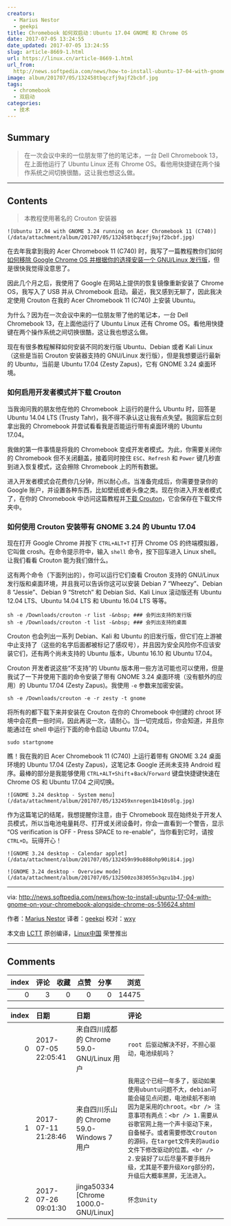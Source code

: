 ```yaml
---
creators:
  - Marius Nestor
  - geekpi
title: Chromebook 如何双启动：Ubuntu 17.04 GNOME 和 Chrome OS
date: 2017-07-05 13:24:55
date_updated: 2017-07-05 13:24:55
slug: article-8669-1.html
url: https://linux.cn/article-8669-1.html
url_from: 
  http://news.softpedia.com/news/how-to-install-ubuntu-17-04-with-gnome-on-your-chromebook-alongside-chrome-os-516624.shtml
image: album/201707/05/132458tbqczfj9ajf2bcbf.jpg
tags:
  - chromebook
  - 双启动
categories:
  - 技术
---
```


## Summary

> 在一次会议中来的一位朋友带了他的笔记本，一台 Dell Chromebook 13，在上面他运行了 Ubuntu Linux 还有 Chrome OS。看他用快捷键在两个操作系统之间切换很酷，这让我也想这么做。

***

<!-- more -->

## Contents

> 
> 本教程使用著名的 Crouton 安装器
> 
> 
> 

`![Ubuntu 17.04 with GNOME 3.24 running on Acer Chromebook 11 (C740)](/data/attachment/album/201707/05/132458tbqczfj9ajf2bcbf.jpg)`

在去年我拿到我的 Acer Chromebook 11 (C740) 时，我写了一篇教程教你们如何[如何移除 Google Chrome OS 并根据你的选择安装一个 GNU/Linux 发行版](http://news.softpedia.com/news/here-s-how-to-install-any-linux-operating-system-on-your-chromebook-506212.shtml)，但是很快我觉得没意思了。

因此几个月之后，我使用了 Google 在网站上提供的恢复镜像重新安装了 Chrome OS，我写入了 USB 并从 Chromebook 启动。最近，我又感到无聊了，因此我决定使用 Crouton 在我的 Acer Chromebook 11 (C740) 上安装 Ubuntu。

为什么？因为在一次会议中来的一位朋友带了他的笔记本，一台 Dell Chromebook 13，在上面他运行了 Ubuntu Linux 还有 Chrome OS。看他用快捷键在两个操作系统之间切换很酷，这让我也想这么做。

现在有很多教程解释如何安装不同的发行版 Ubuntu、Debian 或者 Kali Linux（这些是当前 Crouton 安装器支持的 GNU/Linux 发行版），但是我想要运行最新的 Ubuntu，当前是 Ubuntu 17.04 (Zesty Zapus)，它有 GNOME 3.24 桌面环境。

### 如何启用开发者模式并下载 Crouton

当我询问我的朋友他在他的 Chromebook 上运行的是什么 Ubuntu 时，回答是 Ubuntu 14.04 LTS (Trusty Tahr)，我不得不承认这让我有点失望。我回家后立刻拿出我的 Chromebook 并尝试看看我是否能运行带有桌面环境的 Ubuntu 17.04。

我做的第一件事情是将我的 Chromebook 变成开发者模式。为此，你需要关闭你的 Chromebook 但不关闭翻盖，接着同时按住 `ESC`、`Refresh` 和 `Power` 键几秒直到进入恢复模式，这会擦除 Chromebook 上的所有数据。

进入开发者模式会花费你几分钟，所以耐心点。当准备完成后，你需要登录你的 Google 账户，并设置各种东西，比如壁纸或者头像之类。现在你进入开发者模式了，在你的 Chromebook 中访问这篇教程并[下载 Crouton](https://goo.gl/fd3zc)，它会保存在下载文件夹中。

### 如何使用 Crouton 安装带有 GNOME 3.24 的 Ubuntu 17.04

现在打开 Google Chrome 并按下 `CTRL+ALT+T` 打开 Chrome OS 的终端模拟器，它叫做 crosh。在命令提示符中，输入 `shell` 命令，按下回车进入 Linux shell。让我们看看 Crouton 能为我们做什么。

这有两个命令（下面列出的），你可以运行它们查看 Crouton 支持的 GNU/Linux 发行版和桌面环境，并且我可以告诉你这可以安装 Debian 7 “Wheezy”、Debian 8 “Jessie”、Debian 9 “Stretch” 和 Debian Sid、Kali Linux 滚动版还有 Ubuntu 12.04 LTS、Ubuntu 14.04 LTS 和 Ubuntu 16.04 LTS 等等。

```shell
sh -e /Downloads/crouton -r list -&nbsp; ### 会列出支持的发行版 
sh -e /Downloads/crouton -t list -&nbsp; ### 会列出支持的桌面 
```

Crouton 也会列出一系列 Debian、Kali 和 Ubuntu 的旧发行版，但它们在上游被中止支持了（这些的名字后面都被标记了感叹号），并且因为安全风险你不应该安装它们，还有两个尚未支持的 Ubuntu 版本，Ubuntu 16.10 和 Ubuntu 17.04。

Crouton 开发者说这些“不支持”的 Ubuntu 版本用一些方法可能也可以使用，但是我试了一下并使用下面的命令安装了带有 GNOME 3.24 桌面环境（没有额外的应用）的 Ubuntu 17.04 (Zesty Zapus)。我使用 `-e` 参数来加密安装。

```shell
sh -e /Downloads/crouton -e -r zesty -t gnome
```

将所有的都下载下来并安装在 Crouton 在你的 Chromebook 中创建的 chroot 环境中会花费一些时间，因此再说一次，请耐心。当一切完成后，你会知道，并且你能通过在 shell 中运行下面的命令启动 Ubuntu 17.04。

```shell
sudo startgnome
```

瞧！我在我的旧 Acer Chromebook 11 (C740) 上运行着带有 GNOME 3.24 桌面环境的 Ubuntu 17.04 (Zesty Zapus)，这笔记本 Google 还尚未支持 Android 程序。最棒的部分是我能够使用 `CTRL+ALT+Shift`+`Back`/`Forward` 键盘快捷键快速在 Chrome OS 和 Ubuntu 17.04 之间切换。

`![GNOME 3.24 desktop - System menu](/data/attachment/album/201707/05/132459xnregen1b410s0lg.jpg)`

作为这篇笔记的结尾，我想提醒你注意，由于 Chromebook 现在始终处于开发人员模式，所以当电池电量耗尽、打开或关闭设备时，你会一直看到一个警告，显示 “OS verification is OFF - Press SPACE to re-enable”，当你看到它时，请按 `CTRL+D`。玩得开心！

`![GNOME 3.24 desktop - Calendar applet](/data/attachment/album/201707/05/132459n99o888ohp90i8i4.jpg)`

`![GNOME 3.24 desktop - Overview mode](/data/attachment/album/201707/05/132500zo383055n3qzu1b4.jpg)`

---

via: <http://news.softpedia.com/news/how-to-install-ubuntu-17-04-with-gnome-on-your-chromebook-alongside-chrome-os-516624.shtml>

作者：[Marius Nestor](http://news.softpedia.com/editors/browse/marius-nestor) 译者：[geekpi](https://github.com/geekpi) 校对：[wxy](https://github.com/wxy)

本文由 [LCTT](https://github.com/LCTT/TranslateProject) 原创编译，[Linux中国](https://linux.cn/) 荣誉推出

***

## Comments


|   index |   评论 |   收藏 |   点赞 |   分享 |   浏览 |
|--------:|-------:|-------:|-------:|-------:|-------:|
|       0 |      3 |      0 |      0 |      0 |  14475 |

|   index | 日期                | 日期                                      | 评论                                                                                                                                                                                                                                                                                                                                                            |
|--------:|:--------------------|:------------------------------------------|:----------------------------------------------------------------------------------------------------------------------------------------------------------------------------------------------------------------------------------------------------------------------------------------------------------------------------------------------------------------|
|       0 | 2017-07-05 22:05:41 | 来自四川成都的 Chrome 59.0-GNU/Linux 用户 | `root 后驱动解决不好，不担心驱动，电池续航吗？`                                                                                                                                                                                                                                                                                                                 |
|       1 | 2017-07-11 21:28:46 | 来自四川乐山的 Chrome 59.0-Windows 7 用户 | `我用这个已经一年多了，驱动如果使用ubuntu问题不大，debian可能会碰见点问题，电池续航不影响因为是采用的chroot。<br /> 注意事项有两点：<br /> 1.需要从谷歌官网上拖一个声卡驱动下来，自备梯子。或者需要修改Crouton的源码，在target文件夹的audio文件下修改驱动的位置。<br /> 2.安装好了以后尽量不要手贱升级，尤其是不要升级Xorg部分的，升级后大概率黑屏，无法进入。` |
|       2 | 2017-07-26 09:01:30 | jinga50334 [Chrome 1000.0-GNU/Linux]      | `怀念Unity`                                                                                                                                                                                                                                                                                                                                                     |
